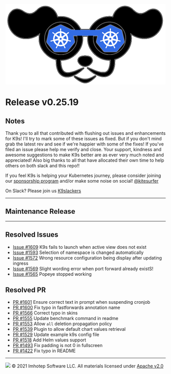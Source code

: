 <img src="https://raw.githubusercontent.com/derailed/k9s/master/assets/k9s.png" align="center" width="800" height="auto"/>

# Release v0.25.19

## Notes

Thank you to all that contributed with flushing out issues and enhancements for K9s! I'll try to mark some of these issues as fixed. But if you don't mind grab the latest rev and see if we're happier with some of the fixes! If you've filed an issue please help me verify and close. Your support, kindness and awesome suggestions to make K9s better are as ever very much noted and appreciated! Also big thanks to all that have allocated their own time to help others on both slack and this repo!!

If you feel K9s is helping your Kubernetes journey, please consider joining our [sponsorship program](https://github.com/sponsors/derailed) and/or make some noise on social! [@kitesurfer](https://twitter.com/kitesurfer)

On Slack? Please join us [K9slackers](https://join.slack.com/t/k9sers/shared_invite/enQtOTA5MDEyNzI5MTU0LWQ1ZGI3MzliYzZhZWEyNzYxYzA3NjE0YTk1YmFmNzViZjIyNzhkZGI0MmJjYzhlNjdlMGJhYzE2ZGU1NjkyNTM)

---

## Maintenance Release

---

## Resolved Issues

* [Issue #1609](https://github.com/CirrusByte42/ca9s/issues/1609) K9s fails to launch when active view does not exist
* [Issue #1593](https://github.com/CirrusByte42/ca9s/issues/1593) Selection of namespace is changed automatically
* [Issue #1572](https://github.com/CirrusByte42/ca9s/issues/1572) Wrong resource configuration being display after updating ingress
* [Issue #1569](https://github.com/CirrusByte42/ca9s/issues/1569) Slight wording error when port forward already existS!
* [Issue #1565](https://github.com/CirrusByte42/ca9s/issues/1565) Popeye stopped working

## Resolved PR

* [PR #1601](https://github.com/CirrusByte42/ca9s/pull/1601) Ensure correct text in prompt when suspending cronjob
* [PR #1600](https://github.com/CirrusByte42/ca9s/pull/1600) Fix typo in fastforwards annotation name
* [PR #1566](https://github.com/CirrusByte42/ca9s/pull/1566) Correct typo in skins
* [PR #1555](https://github.com/CirrusByte42/ca9s/pull/1555) Update benchmark command in readme
* [PR #1553](https://github.com/CirrusByte42/ca9s/pull/1553) Allow `all` deletion propagation policy
* [PR #1539](https://github.com/CirrusByte42/ca9s/pull/1539) Plugin to allow default chart values retrieval
* [PR #1529](https://github.com/CirrusByte42/ca9s/pull/1529) Update example k9s config file
* [PR #1518](https://github.com/CirrusByte42/ca9s/pull/1518) Add Helm values support
* [PR #1493](https://github.com/CirrusByte42/ca9s/pull/1493) Fix padding is not 0 in fullscreen
* [PR #1422](https://github.com/CirrusByte42/ca9s/pull/1422) Fix typo in README

---

<img src="https://raw.githubusercontent.com/derailed/k9s/master/assets/imhotep_logo.png" width="32" height="auto"/> © 2021 Imhotep Software LLC. All materials licensed under [Apache v2.0](http://www.apache.org/licenses/LICENSE-2.0)
